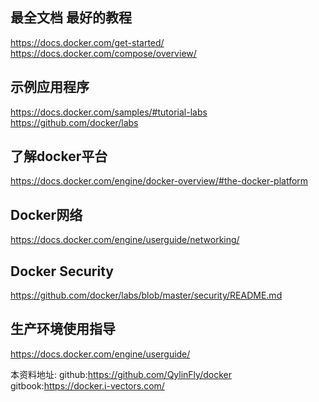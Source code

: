 ## 最全文档 最好的教程

https://docs.docker.com/get-started/
https://docs.docker.com/compose/overview/

##  示例应用程序
https://docs.docker.com/samples/#tutorial-labs
https://github.com/docker/labs

## 了解docker平台
https://docs.docker.com/engine/docker-overview/#the-docker-platform

## Docker网络
https://docs.docker.com/engine/userguide/networking/

## Docker Security
https://github.com/docker/labs/blob/master/security/README.md

## 生产环境使用指导
https://docs.docker.com/engine/userguide/



本资料地址:
github:https://github.com/QylinFly/docker
gitbook:https://docker.i-vectors.com/